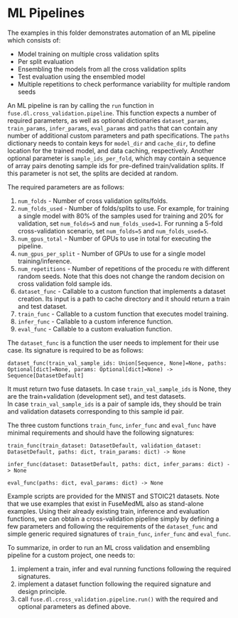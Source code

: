 # ML Pipelines
The examples in this folder demonstrates automation of an ML pipeline which consists of:
* Model training on multiple cross validation splits
* Per split evaluation
* Ensembling the models from all the cross validation splits
* Test evaluation using the ensembled model
* Multiple repetitions to check performance variability for multiple random seeds

An ML pipeline is ran by calling the `run` function in `fuse.dl.cross_validation.pipeline`. This function expects a number of required parameters, as well as optional dictionaries `dataset_params`, `train_params`, `infer_params`, `eval_params`  and `paths` that can contain any number of additional custom parameters and path specifications. The `paths` dictionary needs to contain keys for `model_dir` and `cache_dir`, to define location for the trained model, and data caching, respectively. 
Another optional parameter is `sample_ids_per_fold`, which may contain a sequence of array pairs denoting sample ids for pre-defined train/validation splits. If this parameter is not set, the splits are decided at random.

The required parameters are as follows:  
1. `num_folds` - Number of cross validation splits/folds.
2. `num_folds_used` - Number of folds/splits to use. For example, for training a single model with 80% of the samples used for training and 20% for validation, set `num_folds=5` and `num_folds_used=1`. For running a 5-fold cross-validation scenario, set `num_folds=5` and `num_folds_used=5`.
3. `num_gpus_total` - Number of GPUs to use in total for executing the pipeline.  
4. `num_gpus_per_split` - Number of GPUs to use for a single model training/inference.
5. `num_repetitions` - Number of repetitions of the procedu re with different random seeds. Note that this does not change the random decision on cross validation fold sample ids.
6. `dataset_func` - Callable to a custom function that implements a dataset creation. Its input is a path to cache directory and it should return a train and test dataset. 
7. `train_func` - Callable to a custom function that executes model training. 
8. `infer_func` - Callable to a custom inference function.
9. `eval_func` - Callable to a custom evaluation function.

The `dataset_func` is a function the user needs to implement for their use case. Its signature is required to be as follows:
```
dataset_func(train_val_sample_ids: Union[Sequence, None]=None, paths: Optional[dict]=None, params: Optional[dict]=None) -> Sequence[DatasetDefault]
```
It must return two fuse datasets. In case `train_val_sample_ids` is None, they are the train+validation (development set), and test datasets.  
In case `train_val_sample_ids` is a pair of sample ids, they should be train and validation datasets corresponding to this sample id pair.    

The three custom functions `train_func`, `infer_func` and `eval_func` have minimal requirements and should have the following signatures:
```
train_func(train_dataset: DatasetDefault, validation_dataset: DatasetDefault, paths: dict, train_params: dict) -> None

infer_func(dataset: DatasetDefault, paths: dict, infer_params: dict) -> None

eval_func(paths: dict, eval_params: dict) -> None
```


Example scripts are provided for the MNIST and STOIC21 datasets.
Note that we use examples that exist in FuseMedML also as stand-alone examples. Using their already existing train, inference and evaluation functions, we can obtain a cross-validation pipeline simply by defining a few parameters and following the requirements of the `dataset_func` and simple generic required signatures of `train_func`, `infer_func` and `eval_func`.

To summarize, in order to run an ML cross validation and ensembling pipeline for a custom project, one needs to:
1. implement a train, infer and eval running functions following the required signatures.
2. implement a dataset function following the required signature and design principle.
2. call `fuse.dl.cross_validation.pipeline.run()` with the required and optional parameters as defined above.
